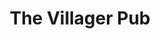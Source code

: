 ---
Name: The Villager Pub
Area: Wilsden
Address: Peel Street, Wilsden
Postcode: BD15 0JE
Web: https://www.villagerpubwilsden.co.uk/index
Facebook: https://www.facebook.com/profile.php?id=100035150184789
Lat: 
Lng: 
Member: 'no'
Description: 
splash: 
image-credit: 
internal-link: 
internal-link-text: 
LastUpdated: '2023-02-24'
closed-date: 
title: The Villager Pub
permalink: "/venues/the_villager_pub.html"
layout: venue_page
---